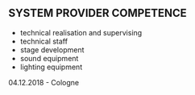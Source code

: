## SYSTEM PROVIDER COMPETENCE

+ technical realisation and supervising
+ technical staff
+ stage development
+ sound equipment
+ lighting equipment

04.12.2018 - Cologne